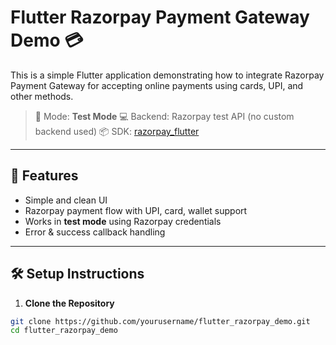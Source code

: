 # Flutter Razorpay Payment Gateway Demo 💳

This is a simple Flutter application demonstrating how to integrate Razorpay Payment Gateway for accepting online payments using cards, UPI, and other methods.

> 🔧 Mode: **Test Mode**
> 💻 Backend: Razorpay test API (no custom backend used)
> 📦 SDK: [razorpay_flutter](https://pub.dev/packages/razorpay_flutter)

---

## 🚀 Features



- Simple and clean UI
- Razorpay payment flow with UPI, card, wallet support
- Works in **test mode** using Razorpay credentials
- Error & success callback handling

---

## 🛠️ Setup Instructions

1. **Clone the Repository**

```bash
git clone https://github.com/yourusername/flutter_razorpay_demo.git
cd flutter_razorpay_demo
